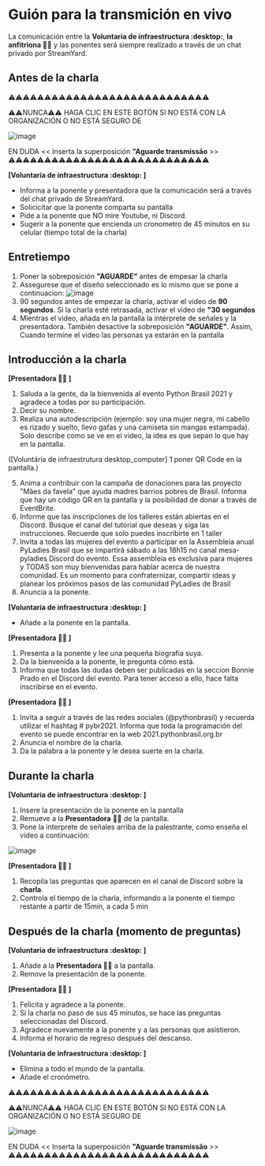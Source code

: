 # Guión para la transmición en vivo

La comunicación entre la **Voluntaria de infraestructura :desktop:**, **la anfitriona :woman_juggling:** y las ponentes será siempre realizado a través de un chat privado por StreamYard.

## Antes de la charla

⚠️⚠️⚠️⚠️⚠️⚠️⚠️⚠️⚠️⚠️⚠️⚠️⚠️⚠️⚠️⚠️⚠️⚠️⚠️⚠️⚠️⚠️⚠️⚠️⚠️⚠️⚠️⚠️

⚠️⚠️NUNCA⚠️⚠️ HAGA CLIC EN ESTE BOTÓN SI NO ESTÁ CON LA ORGANIZACIÓN O NO ESTÁ SEGURO DE 


![image](https://user-images.githubusercontent.com/7385097/136955832-dcf38e04-a684-4b54-a6b9-695826c5a297.png)

EN DUDA << Inserta la superposición **"Aguarde transmissão** >>
⚠️⚠️⚠️⚠️⚠️⚠️⚠️⚠️⚠️⚠️⚠️⚠️⚠️⚠️⚠️⚠️⚠️⚠️⚠️⚠️⚠️⚠️⚠️⚠️⚠️⚠️⚠️⚠️

**[Voluntaria de infraestructura :desktop: ]**

- Informa a la ponente y presentadora que la comunicación será a través del chat privado de StreamYard.
- Solicicitar que la ponente comparta su pantalla
- Pide a la ponente que NO mire Youtube, ni Discord.
- Sugerir a la ponente que encienda un cronometro de 45 minutos en su celular (tiempo total de la charla)

## Entretiempo
1. Poner la sobreposición **"AGUARDE"** antes de empesar la charla
2. Assegurese que el diseño seleccionado es lo mismo que se pone a continuacion:
![image](https://user-images.githubusercontent.com/30605862/136805604-d848a392-0869-4f4c-9460-04de49695460.png)
3. 90 segundos antes de empezar la charla, activar el video de **90 segundos**. Si la charla esté retrasada, activar el video de **"30 segundos**
4. Mientras el video, añada en la pantalla la intérprete de señales y la presentadora. También desactive la sobreposición **"AGUARDE"**. Assim, Cuando termine el video las personas ya estarán en la pantalla


## Introducción a la charla

**[Presentadora :woman_juggling: ]**
1. Saluda a la gente, da la bienvenida al evento Python Brasil 2021 y agradece a todas por su participación. 
2. Decir su nombre.
3. Realiza una autodescripción (ejemplo: soy una mujer negra, mi cabello es rizado y suelto, llevo gafas y una camiseta sin mangas estampada). Solo describe como se ve en el video, la idea es que sepan lo que hay en la pantalla.

([Voluntária de infraestrutura desktop_computer] 1 poner QR Code en la pantalla.)

5. Anima a contribuir con la campaña de donaciones para las proyecto "Mães da favela" que ayuda madres barrios pobres de Brasil. Informa que hay un código QR en la pantalla y la posibilidad de donar a través de EventBrite.
5. Informe que las inscripciones de los talleres están abiertas en el Discord. Busque el canal del tutorial que deseas y siga las instrucciones. Recuerde que solo puedes inscribirte en 1 taller
8. Invita a todas las mujeres del evento a participar en la Assembleia anual PyLadies Brasil que se impartirá sábado a las 18h15 no canal mesa-pyladies Discord do evento. Essa assembleia es exclusiva para mujeres y TODAS son muy bienvenidas para hablar acerca de nuestra comunidad. Es un momento para confraternizar, compartir ideas y planear los próximos pasos de las comunidad PyLadies de Brasil
9. Anuncia a la ponente.

**[Voluntaria de infraestructura :desktop: ]**
- Añade a la ponente en la pantalla.

**[Presentadora :woman_juggling: ]**

1. Presenta a la ponente y lee una pequeña biografía suya.
2. Da la bienvenida a la ponente, le pregunta cómo está.
3. Informa que todas las dudas deben ser publicadas en la seccion Bonnie Prado en el Discord del evento. Para tener acceso a ello, hace falta inscribirse en el evento.

**[Presentadora :woman_juggling: ]**
1. Invita a seguir a través de las redes sociales (@pythonbrasil) y recuerda utilizar el hashtag # pybr2021.
Informa que toda la programación del evento se puede encontrar en la web 2021.pythonbrasil.org.br
2. Anuncia el nombre de la charla.
3. Da la palabra a la ponente y le desea suerte en la charla.

## Durante la charla

**[Voluntaria de infraestructura :desktop: ]**
1. Insere la presentación de la ponente en la pantalla
2. Remueve a la **Presentadora** :woman_juggling: de la pantalla.
3. Pone la interprete de señales arriba de la palestrante, como enseña el video a continuación:

![image](https://github.com/pythonbrasil/pybr2021-org/blob/main/roteiros/assets/CleanShot%202021-10-11%20at%2000.34.28.gif)


**[Presentadora :woman_juggling: ]**
1. Recopila las preguntas que aparecen en el canal de Discord sobre la **charla**.
2. Controla el tiempo de la charla, informando a la ponente el tiempo restante a partir de 15min, a cada 5 min

## Después de la charla (momento de preguntas)

**[Voluntaria de infraestructura :desktop: ]**
1. Añade a la **Presentadora :woman_juggling:** a la pantalla.
2. Remove la presentación de la ponente.

**[Presentadora :woman_juggling: ]**
1. Felicita y agradece a la ponente. 
2. Si la charla no pasó de sus 45 minutos, se hace las preguntas seleccionadas del Discord.
3. Agradece nuevamente a la ponente y a las personas que asistieron.
4. Informa el horario de regreso después del descanso.
   
**[Voluntaria de infraestructura :desktop: ]**  
- Elimina a todo el mundo de la pantalla.
- Añade el cronómetro.

⚠️⚠️⚠️⚠️⚠️⚠️⚠️⚠️⚠️⚠️⚠️⚠️⚠️⚠️⚠️⚠️⚠️⚠️⚠️⚠️⚠️⚠️⚠️⚠️⚠️⚠️⚠️⚠️

⚠️⚠️NUNCA⚠️⚠️ HAGA CLIC EN ESTE BOTÓN SI NO ESTÁ CON LA ORGANIZACIÓN O NO ESTÁ SEGURO DE 


![image](https://user-images.githubusercontent.com/7385097/136955832-dcf38e04-a684-4b54-a6b9-695826c5a297.png)

EN DUDA << Inserta la superposición **"Aguarde transmissão** >>
⚠️⚠️⚠️⚠️⚠️⚠️⚠️⚠️⚠️⚠️⚠️⚠️⚠️⚠️⚠️⚠️⚠️⚠️⚠️⚠️⚠️⚠️⚠️⚠️⚠️⚠️⚠️⚠️
